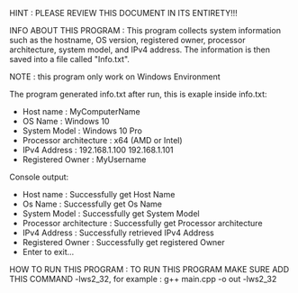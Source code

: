 HINT : PLEASE REVIEW THIS DOCUMENT IN ITS ENTIRETY!!!

INFO ABOUT THIS PROGRAM :
This program collects system information such as the hostname, OS version, registered owner, processor architecture, system model, and IPv4 address. The information is then saved into a file called "Info.txt".

NOTE : this program only work on Windows Environment

The program generated info.txt after run, this is exaple inside info.txt:
- Host name : MyComputerName
- OS Name : Windows 10
- System Model : Windows 10 Pro
- Processor architecture : x64 (AMD or Intel)
- IPv4 Address : 192.168.1.100 192.168.1.101
- Registered Owner : MyUsername

Console output:
- Host name : Successfully get Host Name
- Os Name : Successfully get Os Name
- System Model : Successfully get System Model
- Processor architecture : Successfully get Processor architecture
- IPv4 Address : Successfully retrieved IPv4 Address
- Registered Owner : Successfully get registered Owner
- Enter to exit...

HOW TO RUN THIS PROGRAM :
TO RUN THIS PROGRAM MAKE SURE ADD THIS COMMAND -lws2_32, for example :
    g++ main.cpp -o out -lws2_32 
